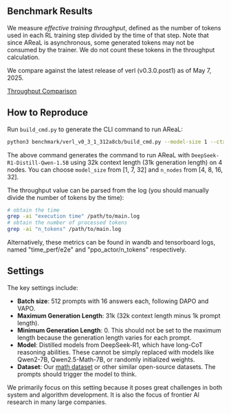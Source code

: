 ## Benchmark Results

We measure *effective training throughput*, defined as the number of tokens used in each RL training step divided by the time of that step. Note that since AReaL is asynchronous, some generated tokens may not be consumed by the trainer. We do not count these tokens in the throughput calculation.

We compare against the latest release of verl (v0.3.0.post1) as of May 7, 2025.

[Throughput Comparison](scaling_trend_vs_verl.png)

## How to Reproduce

Run `build_cmd.py` to generate the CLI command to run AReaL:

```bash
python3 benchmark/verl_v0_3_1_312a8cb/build_cmd.py --model-size 1 --ctx 32768 --n-nodes 4
```

The above command generates the command to run AReaL with `DeepSeek-R1-Distill-Qwen-1.5B` using 32k context length (31k generation length) on 4 nodes. You can choose `model_size` from [1, 7, 32] and `n_nodes` from [4, 8, 16, 32].

The throughput value can be parsed from the log (you should manually divide the number of tokens by the time):

```bash
# obtain the time
grep -ai "execution time" /path/to/main.log
# obtain the number of processed tokens
grep -ai "n_tokens" /path/to/main.log
```

Alternatively, these metrics can be found in wandb and tensorboard logs, named "time_perf/e2e" and "ppo_actor/n_tokens" respectively.

## Settings

The key settings include:

+ **Batch size**: 512 prompts with 16 answers each, following DAPO and VAPO.
+ **Maximum Generation Length**: 31k (32k context length minus 1k prompt length).
+ **Minimum Generation Length**: 0. This should not be set to the maximum length because the generation length varies for each prompt.
+ **Model**: Distilled models from DeepSeek-R1, which have long-CoT reasoning abilities. These cannot be simply replaced with models like Qwen2-7B, Qwen2.5-Math-7B, or randomly initialized weights.
+ **Dataset**: Our [math dataset](https://huggingface.co/datasets/inclusionAI/AReaL-boba-Data) or other similar open-source datasets. The prompts should trigger the model to think.

We primarily focus on this setting because it poses great challenges in both system and algorithm development. It is also the focus of frontier AI research in many large companies.
